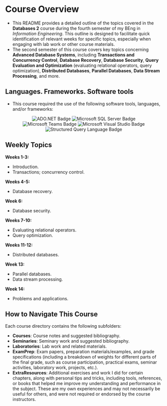 # Course Overview

- This README provides a detailed outline of the topics covered in the **Databases 2** course during the fourth semester of my BEng in _Information Engineering_. This outline is designed to facilitate quick identification of relevant weeks for specific topics, especially when engaging with lab work or other course materials.
- The second semester of this course covers key topics concerning **Advanced Database Systems**, including **Transactions and Concurrency Control**, **Database Recovery**, **Database Security**, **Query Evaluation and Optimization** (evaluating relational operators, query optimization), **Distributed Databases**, **Parallel Databases**, **Data Stream Processing**, and more.

## Languages. Frameworks. Software tools

- This course required the use of the following software tools, languages, and/or frameworks:

<div align="center">
  
<p>
  <img alt="ADO.NET Badge" src="https://img.shields.io/badge/ADO.NET-%23003B73?style=for-the-badge&logo=adonet&logoColor=white">
  <img alt="Microsoft SQL Server Badge" src="https://img.shields.io/badge/Microsoft SQL Server-%23C6171D?style=for-the-badge&logo=microsoftsqlserver&logoColor=white">
  <img alt="Microsoft Teams Badge" src="https://img.shields.io/badge/Microsoft Teams-%236264A7?style=for-the-badge&logo=microsoftteams&logoColor=white">
  <img alt="Microsoft Visual Studio Badge" src="https://img.shields.io/badge/Microsoft Visual Studio-%2368217A?style=for-the-badge&logo=microsoftvisualstudio&logoColor=white">
  <img alt="Structured Query Language Badge" src="https://img.shields.io/badge/Structured Query Language-%23F29111?style=for-the-badge&logo=sql&logoColor=white">
</p>

</div>

## Weekly Topics

**Weeks 1-3:** 
- Introduction.
- Transactions; concurrency control.

**Weeks 4-5:**
- Database recovery. 

**Week 6:**
-  Database security. 

**Weeks 7-10:**
- Evaluating relational operators.
- Query optimization.

**Weeks 11-12:**
- Distributed databases. 

**Week 13:**
- Parallel databases.
- Data stream processing.

**Week 14:**
- Problems and applications.

## How to Navigate This Course

Each course directory contains the following subfolders:

- **Courses**: Course notes and suggested bibliography.
- **Seminaries**: Seminary work and suggested bibliography.
- **Laboratories**: Lab work and related materials.
- **ExamPrep**: Exam papers, preparation materials/examples, and grade specifications (including a breakdown of weights for different parts of the final grade, such as course participation, practical exams, seminar activities, laboratory work, projects, etc.).
- **ExtraResources**: Additional exercises and work I did for certain chapters, along with personal tips and tricks, including tools, references, or books that helped me improve my understanding and performance in the subject. These are my own experiences and may not necessarily be useful for others, and were not required or endorsed by the course instructors.
